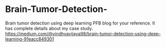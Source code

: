 # Brain-Tumor-Detection-
Brain tumor detection using deep learning
PFB blog for your reference. It has complete details about my case study.
https://medium.com/@vindhyavijaya98/brain-tumor-detection-using-deep-learning-91eacc849301
